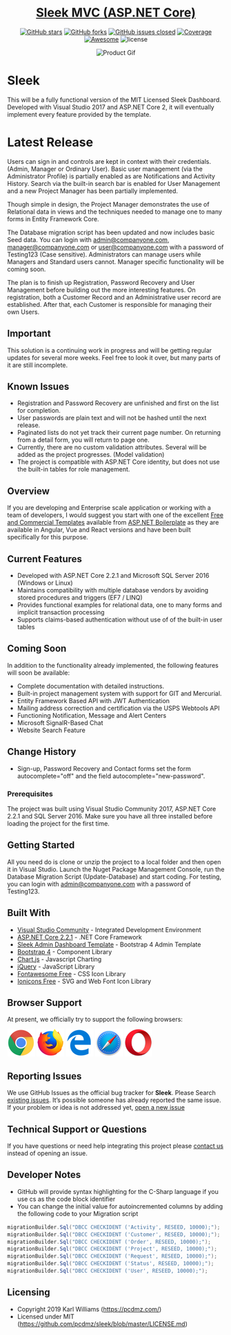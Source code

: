 ﻿<div align="center">

# <a href="https://pcdmz.com/" target="_blank" rel="noopener noreferrer">Sleek MVC (ASP.NET Core)</a>

</div>

<div align="center">

[![GitHub stars](https://img.shields.io/github/stars/pcdmz/one.svg?color="brightgreen"&style=flat-square)](https://github.com/pcdmz/sleek/stargazers)
[![GitHub forks](https://img.shields.io/github/forks/pcdmz/one.svg?color="success"&style=flat-square)](https://github.com/pcdmz/sleek/network)
[![GitHub issues closed](https://img.shields.io/github/issues-closed-raw/pcdmz/sleek.svg?color="orange"&style=flat-square)]() 
<a href="https://coveralls.io/github/chartjs/Chart.js?branch=master"><img src="https://img.shields.io/coveralls/chartjs/Chart.js.svg?&style=flat-square&maxAge=600" alt="Coverage"></a>
<a href="https://github.com/chartjs/awesome"><img src="https://awesome.re/badge-flat2.svg?&style=flat-square" alt="Awesome"></a>
![license](https://img.shields.io/badge/license-MIT-blue.svg?&style=flat-square)

</div>

<div align="center">

![Product Gif](/Sleek/wwwroot/assets/img/github/sleek.gif)

</div>

# Sleek
This will be a fully functional version of the MIT Licensed Sleek Dashboard. Developed with Visual Studio 2017 and ASP.NET Core 2, it will eventually implement every feature provided by the template.

# Latest Release
Users can sign in and controls are kept in context with their credentials. (Admin, Manager or Ordinary User). Basic user management (via the Administrator Profile) is 
partially enabled as are Notifications and Activity History. Search via the built-in search bar is enabled for User Management and a new Project Manager has been partially
implemented.

Though simple in design, the Project Manager demonstrates the use of Relational data in views and the techniques needed to manage one to many forms in Entity Framework Core.

The Database migration script has been updated and now includes basic Seed data. You can login with admin@companyone.com, manager@companyone.com or user@companyone.com with a 
password of Testing123 (Case sensitive). Administrators can manage users while Managers and Standard users cannot. Manager specific functionality will be coming soon.

The plan is to finish up Registration, Password Recovery and User Management before building out the more interesting features. On registration, both a Customer Record and 
an Administrative user record are established. After that, each Customer is responsible for managing their own Users.

## Important

This solution is a continuing work in progress and will be getting regular updates for several more weeks. Feel free to look it over, but many parts of it are still incomplete.

## Known Issues

* Registration and Password Recovery are unfinished and first on the list for completion.
* User passwords are plain text and will not be hashed until the next release.
* Paginated lists do not yet track their current page number. On returning from a detail form, you will return to page one.
* Currently, there are no custom validation attributes. Several will be added as the project progresses. (Model validation)
* The project is compatible with ASP.NET Core identity, but does not use the built-in tables for role management.

## Overview

If you are developing and Enterprise scale application or working with a team of developers, I would suggest you start with one of the excellent [Free and Commercial Templates](https://aspnetboilerplate.com/Templates) available from [ASP.NET Boilerplate](https://aspnetboilerplate.com) as they are available in Angular, Vue and React versions and have been built specifically for this purpose.

## Current Features

* Developed with ASP.NET Core 2.2.1 and Microsoft SQL Server 2016 (Windows or Linux)
* Maintains compatibility with multiple database vendors by avoiding stored procedures and triggers (EF7 / LINQ)
* Provides functional examples for relational data, one to many forms and implicit transaction processing
* Supports claims-based authentication without use of of the built-in user tables

## Coming Soon

In addition to the functionality already implemented, the following features will soon be available:

* Complete documentation with detailed instructions.
* Built-in project management system with support for GIT and Mercurial.
* Entity Framework Based API with JWT Authentication
* Mailing address correction and certification via the USPS Webtools API
* Functioning Notification, Message and Alert Centers
* Microsoft SignalR-Based Chat
* Website Search Feature

## Change History

* Sign-up, Password Recovery and Contact forms set the form autocomplete="off" and the field autocomplete="new-password".

### Prerequisites

The project was built using Visual Studio Community 2017, ASP.NET Core 2.2.1 and SQL Server 2016. Make sure you have all three installed before loading the project for the first time.

## Getting Started

All you need do is clone or unzip the project to a local folder and then open it in Visual Studio. Launch the Nuget Package Management Console, run the 
Database Migration Script (Update-Database) and start coding. For testing, you can login with admin@companyone.com with a password of Testing123.

## Built With

* [Visual Studio Community](https://visualstudio.microsoft.com/) - Integrated Development Environment
* [ASP.NET Core 2.2.1](https://docs.microsoft.com/en-us/aspnet/?view=aspnetcore-2.2) - .NET Core Framework
* [Sleek Admin Dashboard Template](https://github.com/tafcoder/sleek-dashboard) - Bootstrap 4 Admin Template
* [Bootstrap 4](https://getbootstrap.com/) - Component Library
* [Chart.js](https://www.chartjs.org/) - Javascript Charting
* [jQuery](https://jquery.com/) - JavaScript Library
* [Fontawesome Free](https://rometools.github.io/rome/) - CSS Icon Library
* [Ionicons Free](https://github.com/ionic-team/ionicons) - SVG and Web Font Icon Library

## Browser Support

At present, we officially try to support the following browsers:

<img src="/Sleek/wwwroot/assets/img/github/chrome.png" width="64" height="64"> <img src="/Sleek/wwwroot/assets/img/github/firefox.png" width="64" height="64"> <img src="/Sleek/wwwroot/assets/img/github/edge.png" width="64" height="64"> <img src="/Sleek/wwwroot/assets/img/github/safari.png" width="64" height="64"> <img src="/Sleek/wwwroot/assets/img/github/opera.png" width="64" height="64">

## Reporting Issues

We use GitHub Issues as the official bug tracker for **Sleek**. Please Search [existing issues](https://github.com/pcdmz/sleek/issues). It’s possible someone has already reported the same issue.
If your problem or idea is not addressed yet, [open a new issue](https://github.com/pcdmz/sleek/issues)

## Technical Support or Questions

If you have questions or need help integrating this project please [contact us](mailto:admin@pcdmz.com) instead of opening an issue.

## Developer Notes

* GitHub will provide syntax highlighting for the C-Sharp language if you use cs as the code block identifier
* You can change the initial value for autoincremented columns by adding the following code to your Migration script

```cs
migrationBuilder.Sql("DBCC CHECKIDENT ('Activity', RESEED, 10000);");
migrationBuilder.Sql("DBCC CHECKIDENT ('Customer', RESEED, 10000);");
migrationBuilder.Sql("DBCC CHECKIDENT ('Order', RESEED, 10000);");
migrationBuilder.Sql("DBCC CHECKIDENT ('Project', RESEED, 10000);");
migrationBuilder.Sql("DBCC CHECKIDENT ('Request', RESEED, 10000);");
migrationBuilder.Sql("DBCC CHECKIDENT ('Status', RESEED, 10000);");
migrationBuilder.Sql("DBCC CHECKIDENT ('User', RESEED, 10000);");
```

## Licensing

- Copyright 2019 Karl Williams (https://pcdmz.com/)
- Licensed under MIT (https://github.com/pcdmz/sleek/blob/master/LICENSE.md)
